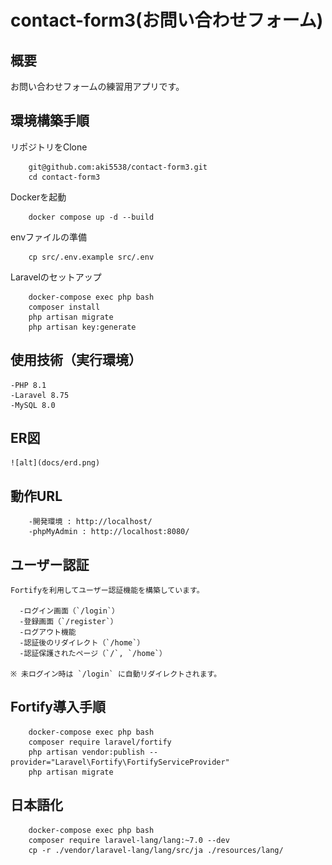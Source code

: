 
# contact-form3(お問い合わせフォーム)

## 概要　

お問い合わせフォームの練習用アプリです。

## 環境構築手順　

リポジトリをClone
``` git clone
    git@github.com:aki5538/contact-form3.git
    cd contact-form3
```

Dockerを起動
```
    docker compose up -d --build
```

envファイルの準備
```
    cp src/.env.example src/.env
```

Laravelのセットアップ
```
    docker-compose exec php bash
    composer install
    php artisan migrate
    php artisan key:generate
```

## 使用技術（実行環境）
    -PHP 8.1
    -Laravel 8.75
    -MySQL 8.0

## ER図
    ![alt](docs/erd.png)

## 動作URL
```
    -開発環境 : http://localhost/
    -phpMyAdmin : http://localhost:8080/
```

## ユーザー認証
```
Fortifyを利用してユーザー認証機能を構築しています。

  -ログイン画面（`/login`）
  -登録画面（`/register`）
  -ログアウト機能
  -認証後のリダイレクト（`/home`）
  -認証保護されたページ（`/`, `/home`）

※ 未ログイン時は `/login` に自動リダイレクトされます。
```
## Fortify導入手順
```
    docker-compose exec php bash
    composer require laravel/fortify
    php artisan vendor:publish --provider="Laravel\Fortify\FortifyServiceProvider"
    php artisan migrate
```
## 日本語化
```
    docker-compose exec php bash
    composer require laravel-lang/lang:~7.0 --dev
    cp -r ./vendor/laravel-lang/lang/src/ja ./resources/lang/
```
